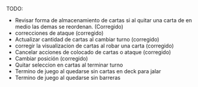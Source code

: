 TODO:
- Revisar forma de almacenamiento de cartas si al quitar una carta de en medio las demas se reordenan. (Corregido)
- correcciones de ataque (corregido)
- Actualizar cantidad de cartas al cambiar turno (corregido)
- corregir la visualizacion de cartas al robar una carta (corregido)
- Cancelar acciones de colocado de cartas o ataque (corregido)
- Cambiar posición (corregido)
- Quitar seleccion en cartas al terminar turno
- Termino de juego al quedarse sin cartas en deck para jalar
- Termino de juego al quedarse sin barreras